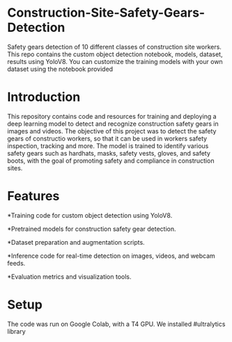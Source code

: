 # Construction-Site-Safety-Gears-Detection
Safety gears detection of 10 different classes of construction site workers. This repo contains the custom object detection notebook, models, dataset, results using YoloV8. You can customize the training models with your own dataset using the notebook provided
# Introduction
This repository contains code and resources for training and deploying a deep learning model to detect and recognize construction safety gears in images and videos. The objective of this project was to detect the safety gears of constructio workers, so that it can be used in workers safety inspection, tracking and more. The model is trained to identify various safety gears such as hardhats, masks, safety vests, gloves, and safety boots, with the goal of promoting safety and compliance in construction sites.
# Features
*Training code for custom object detection using YoloV8.

*Pretrained models for construction safety gear detection.

*Dataset preparation and augmentation scripts.

*Inference code for real-time detection on images, videos, and webcam feeds.

*Evaluation metrics and visualization tools.
# Setup
The code was run on Google Colab, with a T4 GPU. We installed #ultralytics library
